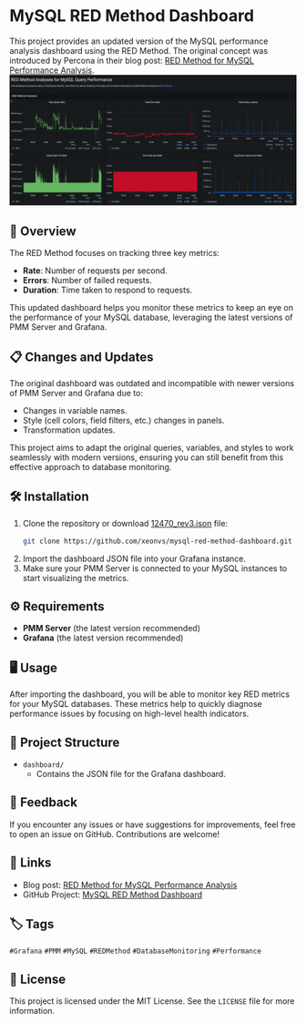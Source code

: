 # MySQL RED Method Dashboard

This project provides an updated version of the MySQL performance analysis dashboard using the RED Method. The original concept was introduced by Percona in their blog post: [RED Method for MySQL Performance Analysis](https://www.percona.com/blog/red-method-for-mysql-performance-analyses/).
![screenshot](screenshot.png)

## 🚀 Overview

The RED Method focuses on tracking three key metrics:
- **Rate**: Number of requests per second.
- **Errors**: Number of failed requests.
- **Duration**: Time taken to respond to requests.

This updated dashboard helps you monitor these metrics to keep an eye on the performance of your MySQL database, leveraging the latest versions of PMM Server and Grafana.

## 📋 Changes and Updates

The original dashboard was outdated and incompatible with newer versions of PMM Server and Grafana due to:
- Changes in variable names.
- Style (cell colors, field filters, etc.) changes in panels.
- Transformation updates.

This project aims to adapt the original queries, variables, and styles to work seamlessly with modern versions, ensuring you can still benefit from this effective approach to database monitoring.

## 🛠 Installation

1. Clone the repository or download [12470_rev3.json](dashboard/12470_rev3.json) file:
   ```bash
   git clone https://github.com/xeonvs/mysql-red-method-dashboard.git
   ```
2. Import the dashboard JSON file into your Grafana instance.
3. Make sure your PMM Server is connected to your MySQL instances to start visualizing the metrics.

## ⚙️ Requirements

- **PMM Server** (the latest version recommended)
- **Grafana** (the latest version recommended)

## 🖥 Usage

After importing the dashboard, you will be able to monitor key RED metrics for your MySQL databases. These metrics help to quickly diagnose performance issues by focusing on high-level health indicators.

## 📂 Project Structure

- `dashboard/`
  - Contains the JSON file for the Grafana dashboard.

## 💬 Feedback

If you encounter any issues or have suggestions for improvements, feel free to open an issue on GitHub. Contributions are welcome!

## 🔗 Links

- Blog post: [RED Method for MySQL Performance Analysis](https://www.percona.com/blog/red-method-for-mysql-performance-analyses/)
- GitHub Project: [MySQL RED Method Dashboard](https://github.com/xeonvs/mysql-red-method-dashboard)

## 🏷 Tags

`#Grafana` `#PMM` `#MySQL` `#REDMethod` `#DatabaseMonitoring` `#Performance`

## 📜 License

This project is licensed under the MIT License. See the `LICENSE` file for more information.
